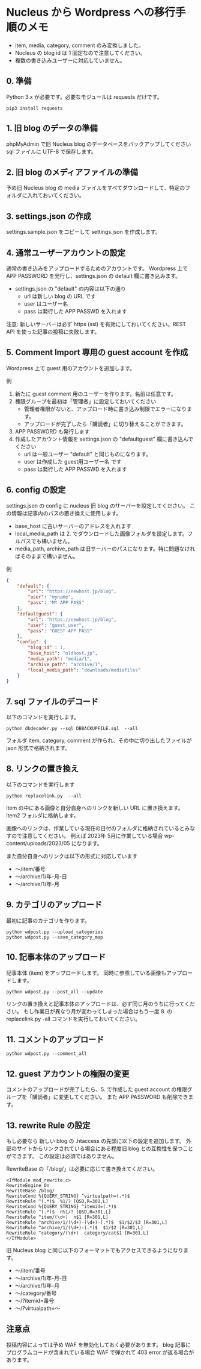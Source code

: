 # Nucleus から Wordpress への移行手順のメモ


  * item, media, category, comment のみ変換しました。
  * Nucleus の blog id は 1 固定なので注意してください。
  * 複数の書き込みユーザーに対応していません。


## 0. 準備

Python 3.x が必要です。必要なモジュールは requests だけです。

```
pip3 install requests
```



## 1. 旧 blog のデータの準備

phpMyAdmin で旧 Nucleus blog のデータベースをバックアップしてください
sql ファイルに UTF-8 で保存します。


## 2. 旧 blog のメディアファイルの準備

予め旧 Nucleus blog の media ファイルをすべてダウンロードして、特定のフォルダに入れておいてください。



## 3. settings.json の作成

settings.sample.json をコピーして settings.json を作成します。


## 4. 通常ユーザーアカウントの設定

通常の書き込みをアップロードするためのアカウントです。
Wordpress 上で APP PASSWORD を発行し、settings.json の default 欄に書き込みます。

  * settings.json の "default" の内容は以下の通り
    * url は新しい blog の URL です
    * user はユーザー名
    * pass は発行した APP PASSWD を入れます

注意: 新しいサーバーは必ず https (ssl) を有効にしておいてください。REST API を使った記事の投稿に失敗します。


## 5. Comment Import 専用の guest account を作成

Wordpress 上で guest 用のアカウントを追加します。

例

1. 新たに guest comment 用のユーザーを作ります。名前は任意です。
2. 権限グループを最初は「管理者」に設定しておいてください
    * 管理者権限がないと、アップロード時に書き込み制限でエラーになります。
    * アップロードが完了したら「購読者」に切り替えることができます。
3. APP PASSWORD も発行します
4. 作成したアカウント情報を settings.json の "defaultguest" 欄に書き込んでください
    * url は一般ユーザー "default" と同じものになります。
    * user は作成した guest用ユーザー名 です
    * pass は発行した APP PASSWD を入れます


## 6. config の設定

settings.json の config に nucleus 旧 blog のサーバーを設定してください。
この情報は記事内のパスの置き換えに使用します。

  * base\_host に古いサーバーのアドレスを入れます
  * local\_media\_path は 2. でダウンロードした画像フォルダを設定します。フルパスでも構いません。
  * media\_path, archive\_path は旧サーバーのパスになります。特に問題なければそのままで構いません。


例

```Json
{
    "default": {
        "url": "https://newhost.jp/blog",
        "user": "myname",
        "pass": "MY APP PASS"
    },
    "defaultguest": {
        "url": "https://newhost.jp/blog",
        "user": "guest_user",
        "pass": "GUEST APP PASS"
    },
    "config": {
        "blog_id" : 1,
    	"base_host": "oldhost.jp",
    	"media_path": "media/1",
    	"archive_path": "archive/1",
        "local_media_path": "downloads/mediafiles"
    }
}
```



## 7. sql ファイルのデコード

以下のコマンドを実行します。

```
python dbdecoder.py --sql DBBACKUPFILE.sql  --all
```

フォルダ item, category, comment が作られ、その中に切り出したファイルが json 形式で格納されます。


## 8. リンクの置き換え

以下のコマンドを実行します

```
python replacelink.py  --all
```

item の中にある画像と自分自身へのリンクを新しい URL に置き換えます。
item2 フォルダに格納します。

画像へのリンクは、作業している現在の日付のフォルダに格納されているとみなすので注意してください。
例えば 2023年 5月に作業している場合 wp-content/uploads/2023/05 になります。

また自分自身へのリンクは以下の形式に対応しています

   * ～/item/番号
   * ～/archive/1/年-月-日
   * ～/archive/1/年-月


## 9. カテゴリのアップロード

最初に記事のカテゴリを作ります。

```
python wdpost.py --upload_categories
python wdpost.py --save_category_map
```

## 10. 記事本体のアップロード

記事本体 (item) をアップロードします。
同時に参照している画像もアップロードします。

```
python wdpost.py --post_all --update
```

リンクの置き換えと記事本体のアップロードは、必ず同じ月のうちに行ってください。
もし作業日が異なり月が変わってしまった場合はもう一度 8. の replacelink.py -all コマンドを実行しておいてください。


## 11. コメントのアップロード

```
python wdpost.py --comment_all
```



## 12. guest アカウントの権限の変更

コメントのアップロードが完了したら、5. で作成した guest account の権限グループを「購読者」に変更してください。
また APP PASSWORD も削除できます。




## 13. rewrite Rule の設定

もし必要なら 新しい blog の .htaccess の先頭に以下の設定を追加します。
外部のサイトからリンクされている場合にある程度旧 blog との互換性を保つことができます。
この設定は必須ではありません。

RewriteBase の「/blog/」は必要に応じて書き換えてください。

```
<IfModule mod_rewrite.c>
RewriteEngine On
RewriteBase /blog/
RewriteCond %{QUERY_STRING} ^virtualpath=(.*)$
RewriteRule ^(.*)$  %1/? [QSD,R=301,L]
RewriteCond %{QUERY_STRING} ^itemid=(.*)$
RewriteRule ^(.*)$  n%1/? [QSD,R=301,L]
RewriteRule ^item/(\d+)  n$1 [R=301,L]
RewriteRule ^archive/1/(\d+)-(\d+)-(.*)$  $1/$2/$3 [R=301,L]
RewriteRule ^archive/1/(\d+)-(.*)$  $1/$2 [R=301,L]
RewriteRule ^category/(\d+)  category/cat$1 [R=301,L]
</IfModule>
```

旧 Nucleus blog と同じ以下のフォーマットでもアクセスできるようになります。

   * ～/item/番号
   * ～/archive/1/年-月-日
   * ～/archive/1/年-月
   * ～/category/番号
   * ～/?itemid=番号
   * ～/?virtualpath=～


## 注意点


投稿内容によっては予め WAF を無効化しておく必要があります。
blog 記事にプログラムコードが含まれている場合 WAF で弾かれて 403 error が返る場合があります。




